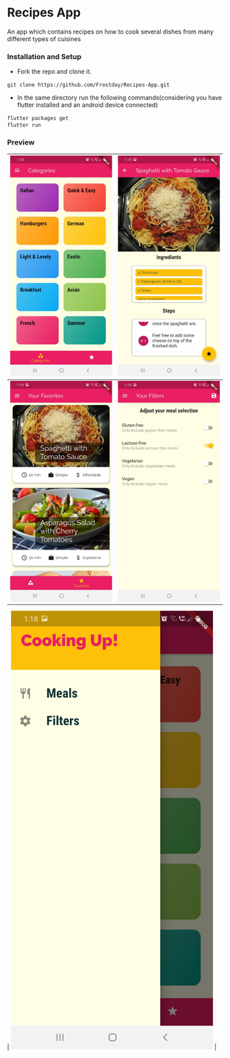 # Recipes App
An app which contains recipes on how to cook several dishes from many different types of cuisines

### Installation and Setup

* Fork the repo and clone it.
```
git clone https://github.com/Frostday/Recipes-App.git
```
* In the same directory run the following commands(considering you have flutter installed and an android device connected)
```
flutter packages get
flutter run
```

### Preview

| ![](assets/images/1.jpeg) | ![](assets/images/2.jpeg) |
|:--------------------------|:--------------------------|
| ![](assets/images/4.jpeg) | ![](assets/images/5.jpeg) |

| ![](assets/images/6.jpeg) |